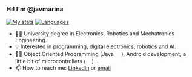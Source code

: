 ### Hi! I'm @javmarina

[![My stats](https://github-readme-stats.vercel.app/api?username=javmarina&show_icons=true&theme=vue)](https://github.com/anuraghazra/github-readme-stats)
[![Languages](https://github-readme-stats.vercel.app/api/top-langs/?username=javmarina&theme=vue)](https://github.com/anuraghazra/github-readme-stats)

* 👨‍🎓 University degree in Electronics, Robotics and Mechatronics Engineering.
* 💡 Interested in programming, digital electronics, robotics and AI.
* 👨‍💻 Object Oriented Programming (Java <img src="https://cdn.jsdelivr.net/npm/programming-languages-logos/src/java/java.png" height="16">), Android development, a little bit of microcontrollers (<img src="https://cdn.jsdelivr.net/npm/programming-languages-logos/src/c/c.png" height="16">)...
* 📫 How to reach me: [LinkedIn](https://www.linkedin.com/in/javier-marina-miranda-1a12111a0/) or [email](mailto:javmarina+G@gmail.com)


<!--
**javmarina/javmarina** is a ✨ _special_ ✨ repository because its `README.md` (this file) appears on your GitHub profile.

Here are some ideas to get you started:

- 🔭 I’m currently working on ...
- 🌱 I’m currently learning ...
- 👯 I’m looking to collaborate on ...
- 🤔 I’m looking for help with ...
- 💬 Ask me about ...
- 📫 How to reach me: ...
- 😄 Pronouns: ...
- ⚡ Fun fact: ...
-->
